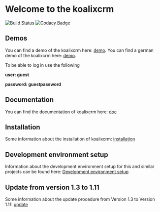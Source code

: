 # Welcome to the koalixcrm 

[![Build Status](https://travis-ci.org/scaphilo/koalixcrm.svg?branch=master)](https://travis-ci.org/scaphilo/koalixcrm)
[![Codacy Badge](https://api.codacy.com/project/badge/Grade/4f0acae8f6d04c2b81c0c4a4b2b48e09)](https://www.codacy.com/app/simon.riedener/koalixcrm?utm_source=github.com&utm_medium=referral&utm_content=scaphilo/koalixcrm&utm_campaign=badger)

## Demos
You can find a demo of the koalixcrm here: [demo](http://demokoalixcrm.koalix.org/admin/).
You can find a german demo of the koalixcrm here: [demo](http://germandemokoalixcrm.koalix.org/admin/).

To be able to log in use the following

  **user: guest**

  **password: guestpassword**
  
## Documentation
You can find the documentation of koalixcrm here: [doc](http://readthedocs.org/docs/koalixcrm/en/master/)

## Installation
Some information about the installation of koalixcrm: [installation](https://github.com/scaphilo/koalixcrm/wiki/Installation)

## Development environment setup
Information about the development environment setup for this and similar projects can be found here: [Development environment setup](https://github.com/scaphilo/koalixcrm/wiki/Development-Environment-Setup)

## Update from version 1.3 to 1.11
Some information about the update procedure from Version 1.3 to Version 1.11: [update](https://github.com/scaphilo/koalixcrm/wiki/Update)
